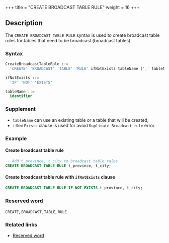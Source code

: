 +++
title = "CREATE BROADCAST TABLE RULE"
weight = 16
+++

## Description

The `CREATE BROADCAST TABLE RULE` syntax is used to create broadcast table rules for tables that need to be
broadcast (broadcast tables)

### Syntax

```sql
CreateBroadcastTableRule ::=
  'CREATE' 'BROADCAST' 'TABLE' 'RULE' ifNotExists tableName (',' tableName)* 

ifNotExists ::=
  'IF' 'NOT' 'EXISTS'

tableName ::=
  identifier
```

### Supplement

- `tableName` can use an existing table or a table that will be created;
- `ifNotExists` clause is used for avoid `Duplicate Broadcast rule` error.

### Example

#### Create broadcast table rule

```sql
-- Add t_province, t_city to broadcast table rules
CREATE BROADCAST TABLE RULE t_province, t_city;
```

#### Create broadcast table rule with `ifNotExists` clause

```sql
CREATE BROADCAST TABLE RULE IF NOT EXISTS t_province, t_city;
```

### Reserved word

`CREATE`, `BROADCAST`, `TABLE`, `RULE`

### Related links

- [Reserved word](/en/reference/distsql/syntax/reserved-word/)
